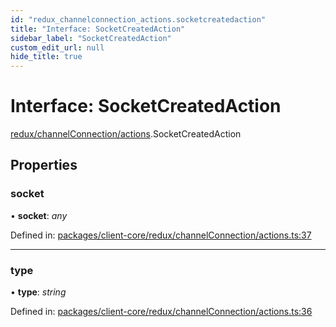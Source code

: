 ```yaml
---
id: "redux_channelconnection_actions.socketcreatedaction"
title: "Interface: SocketCreatedAction"
sidebar_label: "SocketCreatedAction"
custom_edit_url: null
hide_title: true
---
```


# Interface: SocketCreatedAction

[redux/channelConnection/actions](../modules/redux_channelconnection_actions.md).SocketCreatedAction

## Properties

### socket

• **socket**: *any*

Defined in: [packages/client-core/redux/channelConnection/actions.ts:37](https://github.com/xr3ngine/xr3ngine/blob/56376a778/packages/client-core/redux/channelConnection/actions.ts#L37)

___

### type

• **type**: *string*

Defined in: [packages/client-core/redux/channelConnection/actions.ts:36](https://github.com/xr3ngine/xr3ngine/blob/56376a778/packages/client-core/redux/channelConnection/actions.ts#L36)
